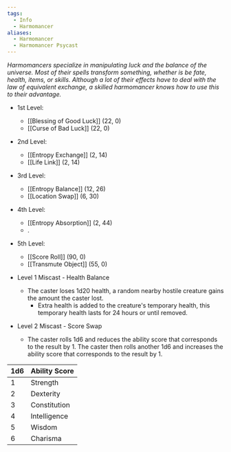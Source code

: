 ```yaml
---
tags:
  - Info
  - Harmomancer
aliases:
  - Harmomancer
  - Harmomancer Psycast
---
```

*Harmomancers specialize in manipulating luck and the balance of the universe. Most of their spells transform something, whether is be fate, health, items, or skills. Although a lot of their effects have to deal with the law of equivalent exchange, a skilled harmomancer knows how to use this to their advantage.*

- 1st Level:
	- [[Blessing of Good Luck]] (22, 0)
	- [[Curse of Bad Luck]] (22, 0)
- 2nd Level:
	- [[Entropy Exchange]] (2, 14)
	- [[Life Link]] (2, 14)
- 3rd Level:
	- [[Entropy Balance]] (12, 26)
	- [[Location Swap]] (6, 30)
- 4th Level:
	- [[Entropy Absorption]] (2, 44)
	- .
- 5th Level:
	- [[Score Roll]] (90, 0)
	- [[Transmute Object]] (55, 0)

- Level 1 Miscast - Health Balance
	- The caster loses 1d20 health, a random nearby hostile creature gains the amount the caster lost.
		- Extra health is added to the creature's temporary health, this temporary health lasts for 24 hours or until removed.

- Level 2 Miscast - Score Swap
	- The caster rolls 1d6 and reduces the ability score that corresponds to the result by 1. The caster then rolls another 1d6 and increases the ability score that corresponds to the result by 1.

| 1d6 | Ability Score |
| --- | ------------- |
| 1   | Strength      |
| 2   | Dexterity     |
| 3   | Constitution  |
| 4   | Intelligence  |
| 5   | Wisdom        |
| 6   | Charisma      |
